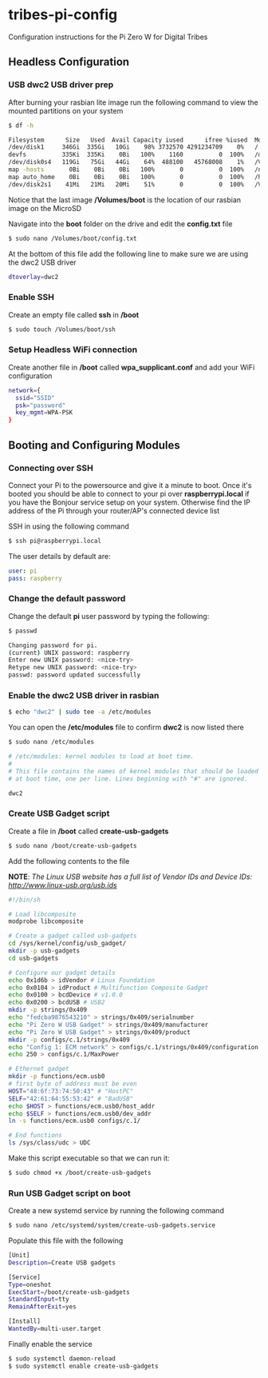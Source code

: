 # tribes-pi-config
Configuration instructions for the Pi Zero W for Digital Tribes

## Headless Configuration

### USB dwc2 USB driver prep

After burning your rasbian lite image run the following command to view the mounted partitions on your system

```bash
$ df -h

Filesystem      Size   Used  Avail Capacity iused      ifree %iused  Mounted on
/dev/disk1     346Gi  335Gi   10Gi    98% 3732570 4291234709    0%   /
devfs          335Ki  335Ki    0Bi   100%    1160          0  100%   /dev
/dev/disk0s4   119Gi   75Gi   44Gi    64%  488100   45768008    1%   /Volumes/BOOTCAMP
map -hosts       0Bi    0Bi    0Bi   100%       0          0  100%   /net
map auto_home    0Bi    0Bi    0Bi   100%       0          0  100%   /home
/dev/disk2s1    41Mi   21Mi   20Mi    51%       0          0  100%   /Volumes/boot
```

Notice that the last image **/Volumes/boot** is the location of our rasbian image on the MicroSD

Navigate into the **boot** folder on the drive and edit the **config.txt** file

```bash
$ sudo nano /Volumes/boot/config.txt
```
At the bottom of this file add the following line to make sure we are using the dwc2 USB driver 

```bash
dtoverlay=dwc2
```

### Enable SSH

Create an empty file called **ssh** in **/boot**

```bash
$ sudo touch /Volumes/boot/ssh
```

### Setup Headless WiFi connection

Create another file in **/boot** called **wpa_supplicant.conf** and add your WiFi configuration

```bash
network={
  ssid="SSID"
  psk="password"
  key_mgmt=WPA-PSK
}
```

## Booting and Configuring Modules

### Connecting over SSH

Connect your Pi to the powersource and give it a minute to boot. Once it's booted you should be able to connect to your pi over **raspberrypi.local** if you have the Bonjour service setup on your system. Otherwise find the IP address of the Pi through your router/AP's connected device list

SSH in using the following command

```bash
$ ssh pi@raspberrypi.local
```

The user details by default are:

```yaml
user: pi
pass: raspberry
```

### Change the default password

Change the default **pi** user password by typing the following:

```bash
$ passwd

Changing password for pi.
(current) UNIX password: raspberry
Enter new UNIX password: <nice-try>
Retype new UNIX password: <nice-try>
passwd: password updated successfully
```

### Enable the dwc2 USB driver in rasbian

```bash
$ echo "dwc2" | sudo tee -a /etc/modules
```

You can open the **/etc/modules** file to confirm **dwc2** is now listed there

```bash
$ sudo nano /etc/modules

# /etc/modules: kernel modules to load at boot time.
#
# This file contains the names of kernel modules that should be loaded
# at boot time, one per line. Lines beginning with "#" are ignored.

dwc2
```

### Create USB Gadget script

Create a file in **/boot** called **create-usb-gadgets**

```bash
$ sudo nano /boot/create-usb-gadgets
```

Add the following contents to the file

**NOTE**: *The Linux USB website has a full list of Vendor IDs and Device IDs: http://www.linux-usb.org/usb.ids*

```bash
#!/bin/sh

# Load libcomposite
modprobe libcomposite

# Create a gadget called usb-gadgets
cd /sys/kernel/config/usb_gadget/
mkdir -p usb-gadgets
cd usb-gadgets

# Configure our gadget details
echo 0x1d6b > idVendor # Linux Foundation
echo 0x0104 > idProduct # Multifunction Composite Gadget
echo 0x0100 > bcdDevice # v1.0.0
echo 0x0200 > bcdUSB # USB2
mkdir -p strings/0x409
echo "fedcba9876543210" > strings/0x409/serialnumber
echo "Pi Zero W USB Gadget" > strings/0x409/manufacturer
echo "Pi Zero W USB Gadget" > strings/0x409/product
mkdir -p configs/c.1/strings/0x409
echo "Config 1: ECM network" > configs/c.1/strings/0x409/configuration
echo 250 > configs/c.1/MaxPower

# Ethernet gadget
mkdir -p functions/ecm.usb0
# first byte of address must be even
HOST="48:6f:73:74:50:43" # "HostPC"
SELF="42:61:64:55:53:42" # "BadUSB"
echo $HOST > functions/ecm.usb0/host_addr
echo $SELF > functions/ecm.usb0/dev_addr
ln -s functions/ecm.usb0 configs/c.1/

# End functions
ls /sys/class/udc > UDC
```

Make this script executable so that we can run it:

```bash
$ sudo chmod +x /boot/create-usb-gadgets
```

### Run USB Gadget script on boot

Create a new systemd service by running the following command

```bash
$ sudo nano /etc/systemd/system/create-usb-gadgets.service
```

Populate this file with the following

```bash
[Unit]
Description=Create USB gadgets

[Service]
Type=oneshot
ExecStart=/boot/create-usb-gadgets
StandardInput=tty
RemainAfterExit=yes

[Install]
WantedBy=multi-user.target
```

Finally enable the service

```bash
$ sudo systemctl daemon-reload
$ sudo systemctl enable create-usb-gadgets
```
